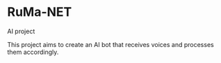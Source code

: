 # RuMa-NET
AI project 

This project aims to create an AI bot that receives voices and processes them accordingly.
